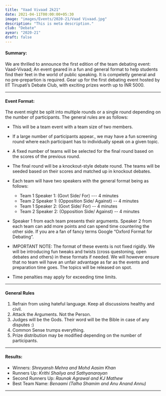 ```yaml
---
title: "Vaad Vivaad 2k21"
date: 2021-04-11T00:00:00+05:30
image: "images/Events/2020-21/Vaad Vivaad.jpg"
description: "This is meta description."
club: "Debate"
ayear: "2020-21"
draft: false
---
```


#### Summary:
We are thrilled to announce the first edition of the team debating event: Vaad-Vivaad; An event geared in a fun and general format to help students find their feet in the world of public speaking. It is compeletly general and no pre-prepartion is required. Gear up for the first debating event hosted by IIT Tirupati’s Debate Club, with exciting prizes worth up to INR 5000.

****

#### Event Format:
The event might be split into multiple rounds or a single round depending on the number of participants. The general rules are as follows: 

- This will be a team event with a team size of two members. 
- If a large number of participants appear., we may have a fun screening round where each participant  has to individually speak on a given topic. 
- A fixed number of teams will be selected for the final round based on the scores of the previous round. 
- The final round will be a knockout-style debate round. The teams will be seeded based on their scores and matched up in knockout debates. 
- Each team will have two speakers with the general format being as follows: 

  + Team 1 Speaker 1: (Govt Side/ For) --- 4 minutes   
  + Team 2 Speaker 1: (Opposition Side/ Against) -- 4 minutes 
  + Team 1 Speaker 2: (Govt Side/ For) -- 4 minutes 
  + Team 2 Speaker 2: (Opposition Side/ Against) -- 4 minutes 

- Speaker 1 from each team presents their arguments. Speaker 2 from each team can add more points and can spend time countering the other side. If you are a fan of fancy terms Google “Oxford Format for Debating”. 

- IMPORTANT NOTE: The format of these events is not fixed rigidly. We will be introducing fun tweaks and twists (cross questoning, open debates and others) in these formats if needed. We will however ensure that no team will have an unfair advantage as far as the events and preparation time goes. The topics will be released on spot. 

- Time penalties may apply for exceeding time limits.

****

#### General Rules

1. Refrain from using hateful language. Keep all discussions healthy and civil. 
2. Attack the Arguments. Not the Person. 
3. Judges will be the Gods. Their word will be the Bible in case of any disputes :) 
4. Common Sense trumps everything. 
5. Prize distribution may be modified depending on the number of participants.

****

#### Results:

- Winners: *Shreyansh Mehra and Mohd Aasim Khan*
- Runners Up: *Krithi Shailya and Sathyanarayan*
- Second Runners Up: *Raunak Agrawal and KJ Mathew*
- Best Team Name: *Benaami (Talha Shamim and Anu Anand Annu)*

****



